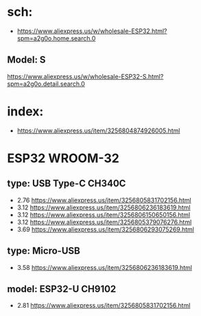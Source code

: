 # sch:
- https://www.aliexpress.us/w/wholesale-ESP32.html?spm=a2g0o.home.search.0
## Model: S
https://www.aliexpress.us/w/wholesale-ESP32-S.html?spm=a2g0o.detail.search.0


# index:
- https://www.aliexpress.us/item/3256804874926005.html

# ESP32 WROOM-32

## type: USB Type-C CH340C
- 2.76 https://www.aliexpress.us/item/3256805831702156.html
- 3.12 https://www.aliexpress.us/item/3256806236183619.html
- 3.12 https://www.aliexpress.us/item/3256806150650156.html
- 3.12 https://www.aliexpress.us/item/3256805379076276.html
- 3.69 https://www.aliexpress.us/item/3256806293075269.html

## type: Micro-USB
- 3.58 https://www.aliexpress.us/item/3256806236183619.html

## model: ESP32-U CH9102
- 2.81 https://www.aliexpress.us/item/3256805831702156.html
